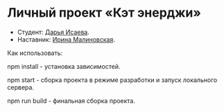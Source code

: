# Личный проект «Кэт энерджи»

* Студент: [Дарья Исаева](https://up.htmlacademy.ru/adaptive/25/user/1894119).
* Наставник: [Ирина Малиновская](https://htmlacademy.ru/profile/irina-malinovskaya).

Как использовать:

npm install - установка зависимостей.

npm start - сборка проекта в режиме разработки и запуск локального сервера.

npm run build - финальная сборка проекта.
